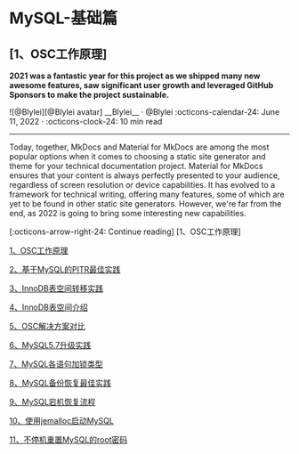 # MySQL-基础篇


## [1、OSC工作原理]

__2021 was a fantastic year for this project as we shipped many new awesome
features, saw significant user growth and leveraged GitHub Sponsors to make the
project sustainable.__

<aside class="mdx-author" markdown>
![@Blylei][@Blylei avatar]
<span>__Blylei__ · @Blylei</span>
<span>
:octicons-calendar-24: June 11, 2022 ·
:octicons-clock-24: 10 min read
</span>
</aside>

[@blylei avatar]: https://avatars.githubusercontent.com/u/38288045

---

Today, together, MkDocs and Material for MkDocs are among the most popular
options when it comes to choosing a static site generator and theme for your
technical documentation project. Material for MkDocs ensures that your
content is always perfectly presented to your audience, regardless of screen
resolution or device capabilities. It has evolved to a framework for technical
writing, offering many features, some of which are yet to be found in other
static site generators. However, we're far from the end, as 2022 is going to
bring some interesting new capabilities.

[:octicons-arrow-right-24: Continue reading] [1、OSC工作原理]

[1、OSC工作原理](202201/1.OSC工作原理.md)

[2、基于MySQL的PITR最佳实践](202201/2.基于MySQL的PITR最佳实践.md)

[3、InnoDB表空间转移实践](202201/3.InnoDB表空间转移实践.md)

[4、InnoDB表空间介绍](202201/4.InnoDB表空间介绍.md)

[5、OSC解决方案对比](202201/5.OSC解决方案对比.md)

[6、MySQL5.7升级实践](202201/6.MySQL5.7升级实践.md)

[7、MySQL各语句加锁类型](202201/7.MySQL各语句加锁类型.md)

[8、MySQL备份恢复最佳实践](202202/1.MySQL备份恢复最佳实践.md)

[9、MySQL宕机恢复流程](202202/2.MySQL宕机恢复流程.md)

[10、使用jemalloc启动MySQL](202205/1.使用jemalloc启动MySQL.md)

[11、不停机重置MySQL的root密码](202206/1.不停机重置MySQL的root密码.md)